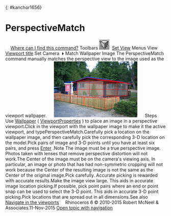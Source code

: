 ---
---

{: #kanchor1656}
# PerspectiveMatch
 [![images/transparent.gif](images/transparent.gif)Where can I find this command?](javascript:void(0);) Toolbars
![images/perspectivematch.png](images/perspectivematch.png) [Set View](set-view-toolbar.html) 
Menus
View
 [Viewport title](rhino-window.html#viewport-title-menu) 
Set Camera![images/menuarrow.gif](images/menuarrow.gif)
Match Wallpaper Image
The PerspectiveMatch command manually matches the perspective view to the image used as the viewport wallpaper.
![images/perspectivematch-a.png](images/perspectivematch-a.png)
Steps
Use [Wallpaper](viewport.html#wallpaper) ( [ViewportProperties](viewport.html) ) to place an image in a perspective viewport.Click in the viewport with the wallpaper image to make it the active viewport, and typePerspectiveMatch.Carefully pick a location on the wallpaper image, and then carefully pick the corresponding 3-D location on the model.Pick pairs of image and 3-D points until you have at least six pairs, and press [Enter](enter-key.html) .Note
The image must be a true perspective image. Photos taken with lenses that remove perspective distortion will not work.The Center of the image must be on the camera's viewing axis. In particular, an image or photo that has had non-symmetric cropping will not work because the Center of the resulting image is not the same as the Center of the original image.Pick carefully. Accurate picking is rewarded with accurate results.Make the image view large. This aids in accurate image location picking.If possible, pick point pairs where an end or point snap can be used to select the 3-D point. This aids in accurate 3-D point picking.Pick locations that are spread out in all dimensions.See also
 [Navigate in the viewports](sak-navigate.html) 
&#160;
&#160;
Rhinoceros 6 © 2010-2015 Robert McNeel &amp; Associates.11-Nov-2015
 [Open topic with navigation](perspectivematch.html) 

